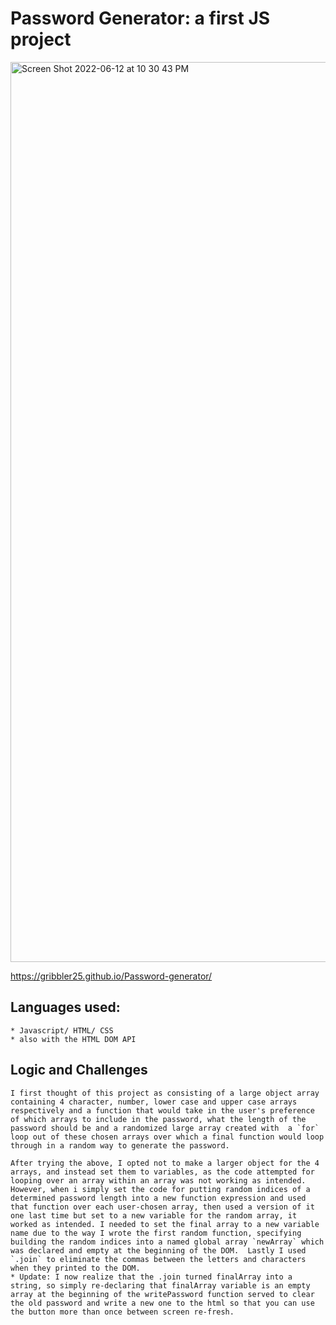 # Password Generator: a first JS project

<img width="1440" alt="Screen Shot 2022-06-12 at 10 30 43 PM" src="https://user-images.githubusercontent.com/98048059/173274750-0e8023c3-4aae-4f29-85f9-11f2bc6a9dac.png">

https://gribbler25.github.io/Password-generator/

## Languages used:

    * Javascript/ HTML/ CSS
    * also with the HTML DOM API

## Logic and Challenges

    I first thought of this project as consisting of a large object array containing 4 character, number, lower case and upper case arrays respectively and a function that would take in the user's preference of which arrays to include in the password, what the length of the password should be and a randomized large array created with  a `for` loop out of these chosen arrays over which a final function would loop through in a random way to generate the password.

    After trying the above, I opted not to make a larger object for the 4 arrays, and instead set them to variables, as the code attempted for looping over an array within an array was not working as intended.  However, when i simply set the code for putting random indices of a determined password length into a new function expression and used that function over each user-chosen array, then used a version of it one last time but set to a new variable for the random array, it worked as intended. I needed to set the final array to a new variable name due to the way I wrote the first random function, specifying building the random indices into a named global array `newArray` which was declared and empty at the beginning of the DOM.  Lastly I used `.join` to eliminate the commas between the letters and characters when they printed to the DOM.
    * Update: I now realize that the .join turned finalArray into a string, so simply re-declaring that finalArray variable is an empty array at the beginning of the writePassword function served to clear the old password and write a new one to the html so that you can use the button more than once between screen re-fresh.
